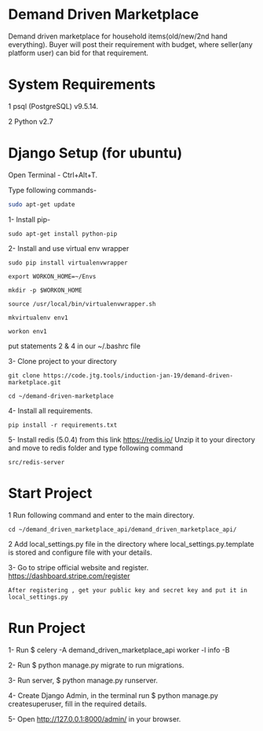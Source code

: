 # Demand Driven Marketplace

Demand driven marketplace for household items(old/new/2nd hand everything). Buyer will post their requirement with budget, where seller(any platform user) can bid for that requirement.

# System Requirements

1 psql (PostgreSQL) v9.5.14.

2 Python v2.7


# Django Setup (for ubuntu)

Open Terminal - Ctrl+Alt+T.

Type following commands- 

```bash
sudo apt-get update
```

1- Install pip-

	sudo apt-get install python-pip
	

2- Install and use virtual env wrapper
	
	
	sudo pip install virtualenvwrapper
	
	export WORKON_HOME=~/Envs
	
	mkdir -p $WORKON_HOME
	
	source /usr/local/bin/virtualenvwrapper.sh
	
	mkvirtualenv env1

	workon env1
	
put statements 2 & 4 in our ~/.bashrc file

3- Clone project to your directory

	git clone https://code.jtg.tools/induction-jan-19/demand-driven-marketplace.git

	cd ~/demand-driven-marketplace

4- Install all requirements. 

	pip install -r requirements.txt

5- Install redis (5.0.4) from this link https://redis.io/
	Unzip it to your directory and move to redis folder and type following command

	src/redis-server


# Start Project

1 Run following command and enter to the main directory.
	
	cd ~/demand_driven_marketplace_api/demand_driven_marketplace_api/

2 Add local_settings.py file in the directory where local_settings.py.template is stored 	and configure file with your details.

3- Go to stripe official website and register.
	https://dashboard.stripe.com/register

	After registering , get your public key and secret key and put it in local_settings.py	

# Run Project

1- Run $ celery -A demand_driven_marketplace_api worker -l info -B 

2- Run $ python manage.py migrate to run migrations.

3- Run server, $ python manage.py runserver.

4- Create Django Admin, in the terminal run $ python manage.py createsuperuser, fill in the required details.

5- Open http://127.0.0.1:8000/admin/ in your browser.


